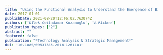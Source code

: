 ```yaml
---
title: "Using the Functional Analysis to Understand the Emergence of Biomaterials within an Existing Biotechnology System: Observations from a Case Study in Turkey"
date: 2017-01-01
publishDate: 2021-08-20T12:06:02.763074Z
authors: ["Dilek Cetindamar Kozanoglu", "A Rickne"]
publication_types: ["2"]
abstract: ""
featured: false
publication: "*Technology Analysis & Strategic Management*"
doi: "10.1080/09537325.2016.1261101"
---
```


